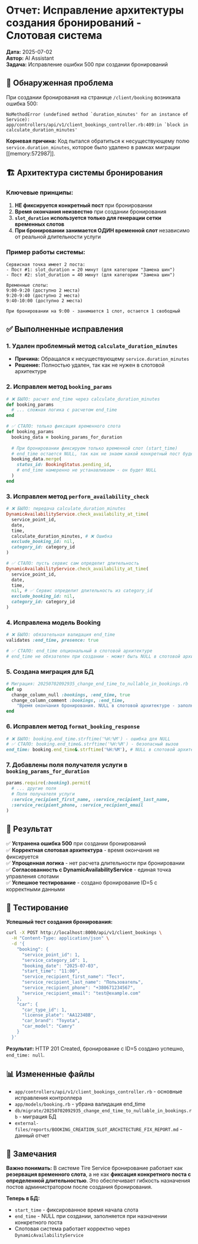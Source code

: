 # Отчет: Исправление архитектуры создания бронирований - Слотовая система

**Дата:** 2025-07-02  
**Автор:** AI Assistant  
**Задача:** Исправление ошибки 500 при создании бронирований

## 🚨 Обнаруженная проблема

При создании бронирования на странице `/client/booking` возникала ошибка 500:
```
NoMethodError (undefined method `duration_minutes' for an instance of Service):
app/controllers/api/v1/client_bookings_controller.rb:409:in `block in calculate_duration_minutes'
```

**Корневая причина:** Код пытался обратиться к несуществующему полю `service.duration_minutes`, которое было удалено в рамках миграции [[memory:572987]].

## 🏗️ Архитектура системы бронирования

### Ключевые принципы:

1. **НЕ фиксируется конкретный пост** при бронировании
2. **Время окончания неизвестно** при создании бронирования  
3. **`slot_duration` используется только для генерации сетки временных слотов**
4. **При бронировании занимается ОДИН временной слот** независимо от реальной длительности услуги

### Пример работы системы:

```
Сервисная точка имеет 2 поста:
- Пост #1: slot_duration = 20 минут (для категории "Замена шин")
- Пост #2: slot_duration = 40 минут (для категории "Замена шин") 

Временные слоты:
9:00-9:20 (доступно 2 места)
9:20-9:40 (доступно 2 места)  
9:40-10:00 (доступно 2 места)

При бронировании на 9:00 - занимается 1 слот, остается 1 свободный
```

## ✅ Выполненные исправления

### 1. Удален проблемный метод `calculate_duration_minutes`
- **Причина:** Обращался к несуществующему `service.duration_minutes`
- **Решение:** Полностью удален, так как не нужен в слотовой архитектуре

### 2. Исправлен метод `booking_params`
```ruby
# ❌ БЫЛО: расчет end_time через calculate_duration_minutes
def booking_params
  # ... сложная логика с расчетом end_time
end

# ✅ СТАЛО: только фиксация временного слота
def booking_params
  booking_data = booking_params_for_duration
  
  # При бронировании фиксируем только временной слот (start_time)
  # end_time остается NULL, так как не знаем какой конкретный пост будет назначен
  booking_data.merge(
    status_id: BookingStatus.pending_id,
    # end_time намеренно не устанавливаем - он будет NULL
  )
end
```

### 3. Исправлен метод `perform_availability_check`
```ruby
# ❌ БЫЛО: передача calculate_duration_minutes
DynamicAvailabilityService.check_availability_at_time(
  service_point_id,
  date,
  time,
  calculate_duration_minutes, # ❌ Ошибка
  exclude_booking_id: nil,
  category_id: category_id
)

# ✅ СТАЛО: пусть сервис сам определит длительность
DynamicAvailabilityService.check_availability_at_time(
  service_point_id,
  date,
  time,
  nil, # ✅ Сервис определит длительность из category_id
  exclude_booking_id: nil,
  category_id: category_id
)
```

### 4. Исправлена модель Booking
```ruby
# ❌ БЫЛО: обязательная валидация end_time
validates :end_time, presence: true

# ✅ СТАЛО: end_time опциональный в слотовой архитектуре  
# end_time не обязателен при создании - может быть NULL в слотовой архитектуре
```

### 5. Создана миграция для БД
```ruby
# Миграция: 20250702092935_change_end_time_to_nullable_in_bookings.rb
def up
  change_column_null :bookings, :end_time, true
  change_column_comment :bookings, :end_time, 
    "Время окончания бронирования. NULL в слотовой архитектуре - заполняется при назначении поста"
end
```

### 6. Исправлен метод `format_booking_response`
```ruby
# ❌ БЫЛО: booking.end_time.strftime('%H:%M') - ошибка для NULL
# ✅ СТАЛО: booking.end_time&.strftime('%H:%M') - безопасный вызов
end_time: booking.end_time&.strftime('%H:%M'), # NULL в слотовой архитектуре
```

### 7. Добавлены поля получателя услуги в `booking_params_for_duration`
```ruby
params.require(:booking).permit(
  # ... другие поля
  # Поля получателя услуги
  :service_recipient_first_name, :service_recipient_last_name, 
  :service_recipient_phone, :service_recipient_email
)
```

## 🎯 Результат

✅ **Устранена ошибка 500** при создании бронирований  
✅ **Корректная слотовая архитектура** - время окончания не фиксируется  
✅ **Упрощенная логика** - нет расчета длительности при бронировании  
✅ **Согласованность с DynamicAvailabilityService** - единая точка управления слотами  
✅ **Успешное тестирование** - создано бронирование ID=5 с корректными данными

## 🧪 Тестирование

**Успешный тест создания бронирования:**
```bash
curl -X POST http://localhost:8000/api/v1/client_bookings \
  -H "Content-Type: application/json" \
  -d '{
    "booking": {
      "service_point_id": 1,
      "service_category_id": 1,
      "booking_date": "2025-07-03",
      "start_time": "11:00",
      "service_recipient_first_name": "Тест",
      "service_recipient_last_name": "Пользователь",
      "service_recipient_phone": "+380671234567",
      "service_recipient_email": "test@example.com"
    },
    "car": {
      "car_type_id": 1,
      "license_plate": "AA1234BB",
      "car_brand": "Toyota",
      "car_model": "Camry"
    }
  }'
```

**Результат:** HTTP 201 Created, бронирование с ID=5 создано успешно, `end_time: null`.

## 📊 Измененные файлы

- `app/controllers/api/v1/client_bookings_controller.rb` - основные исправления контроллера
- `app/models/booking.rb` - убрана валидация end_time  
- `db/migrate/20250702092935_change_end_time_to_nullable_in_bookings.rb` - миграция БД
- `external-files/reports/BOOKING_CREATION_SLOT_ARCHITECTURE_FIX_REPORT.md` - данный отчет

## 📝 Замечания

**Важно понимать:** В системе Tire Service бронирование работает как **резервация временного слота**, а не как **фиксация конкретного поста с определенной длительностью**. Это обеспечивает гибкость назначения постов администратором после создания бронирования.

**Теперь в БД:** 
- `start_time` - фиксированное время начала слота
- `end_time` - NULL при создании, заполняется при назначении конкретного поста
- Слотовая система работает корректно через `DynamicAvailabilityService` 
